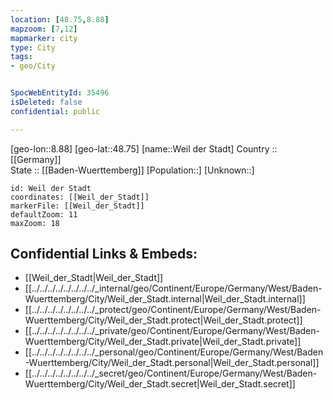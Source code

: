 ```yaml
---
location: [48.75,8.88] 
mapzoom: [7,12] 
mapmarker: city 
type: City
tags:
- geo/City


SpocWebEntityId: 35496
isDeleted: false
confidential: public

---
```

[geo-lon::8.88] 
[geo-lat::48.75] 
[name::Weil der Stadt] 
Country :: [[Germany]]  
State :: [[Baden-Wuerttemberg]] 
[Population::] 
[Unknown::] 


```leaflet
id: Weil der Stadt
coordinates: [[Weil_der_Stadt]] 
markerFile: [[Weil_der_Stadt]] 
defaultZoom: 11 
maxZoom: 18
```


## Confidential Links & Embeds: 
- [[Weil_der_Stadt|Weil_der_Stadt]]  
- [[../../../../../../../../_internal/geo/Continent/Europe/Germany/West/Baden-Wuerttemberg/City/Weil_der_Stadt.internal|Weil_der_Stadt.internal]] 
- [[../../../../../../../../_protect/geo/Continent/Europe/Germany/West/Baden-Wuerttemberg/City/Weil_der_Stadt.protect|Weil_der_Stadt.protect]] 
- [[../../../../../../../../_private/geo/Continent/Europe/Germany/West/Baden-Wuerttemberg/City/Weil_der_Stadt.private|Weil_der_Stadt.private]] 
- [[../../../../../../../../_personal/geo/Continent/Europe/Germany/West/Baden-Wuerttemberg/City/Weil_der_Stadt.personal|Weil_der_Stadt.personal]] 
- [[../../../../../../../../_secret/geo/Continent/Europe/Germany/West/Baden-Wuerttemberg/City/Weil_der_Stadt.secret|Weil_der_Stadt.secret]] 
